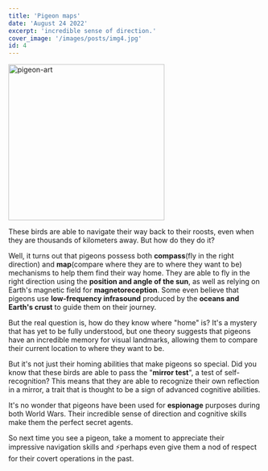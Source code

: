 ```yaml
---
title: 'Pigeon maps'
date: 'August 24 2022'
excerpt: 'incredible sense of direction.'
cover_image: '/images/posts/img4.jpg'
id: 4
---
```


<img src='/images/posts/img4.jpg' width='310' alt='pigeon-art' />

These birds are able to navigate their way back to their roosts, even when they are thousands of kilometers away. But how do they do it?

Well, it turns out that pigeons possess both **compass**(fly in the right direction) and **map**(compare where they are to where they want to be) mechanisms to help them find their way home. They are able to fly in the right direction using the **position and angle of the sun**, as well as relying on Earth's magnetic field for **magnetoreception**. Some even believe that pigeons use **low-frequency infrasound** produced by the **oceans and Earth's crust** to guide them on their journey.

But the real question is, how do they know where "home" is? It's a mystery that has yet to be fully understood, but one theory suggests that pigeons have an incredible memory for visual landmarks, allowing them to compare their current location to where they want to be.

But it's not just their homing abilities that make pigeons so special. Did you know that these birds are able to pass the "**mirror test**", a test of self-recognition? This means that they are able to recognize their own reflection in a mirror, a trait that is thought to be a sign of advanced cognitive abilities.

It's no wonder that pigeons have been used for **espionage** purposes during both World Wars. Their incredible sense of direction and cognitive skills make them the perfect secret agents.

So next time you see a pigeon, take a moment to appreciate their impressive navigation skills and ⚡perhaps even give them a nod of respect for their covert operations in the past.
